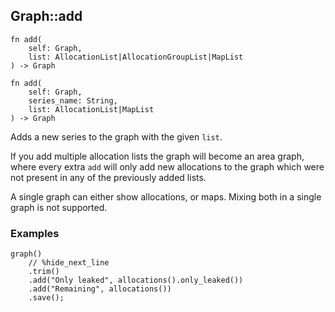 ## Graph::add

```rhai
fn add(
    self: Graph,
    list: AllocationList|AllocationGroupList|MapList
) -> Graph
```

```rhai
fn add(
    self: Graph,
    series_name: String,
    list: AllocationList|MapList
) -> Graph
```

Adds a new series to the graph with the given `list`.

If you add multiple allocation lists the graph will become an area graph, where every extra `add` will
only add new allocations to the graph which were not present in any of the previously added lists.

A single graph can either show allocations, or maps. Mixing both in a single graph is not supported.

### Examples

```rhai,%run
graph()
    // %hide_next_line
    .trim()
    .add("Only leaked", allocations().only_leaked())
    .add("Remaining", allocations())
    .save();
```
